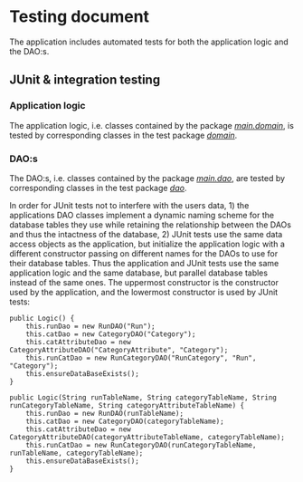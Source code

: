 # Testing document

The application includes automated tests for both the application logic and the DAO:s.

## JUnit & integration testing

### Application logic

The application logic, i.e. classes contained by the package [_main.domain_](https://github.com/jrhel/ot-harjoitustyo2020/tree/master/otRunView/src/main/java/main/domain), is tested by corresponding classes in the test package [_domain_](https://github.com/jrhel/ot-harjoitustyo2020/tree/master/otRunView/src/test/java/domain).

### DAO:s

The DAO:s, i.e. classes contained by the package [_main.dao_](https://github.com/jrhel/ot-harjoitustyo2020/tree/master/otRunView/src/main/java/main/dao), are tested by corresponding classes in the test package [_dao_](https://github.com/jrhel/ot-harjoitustyo2020/tree/master/otRunView/src/test/java/dao).

In order for JUnit tests not to interfere with the users data, 1) the applications DAO classes implement a dynamic naming scheme for the database tables they use while retaining the relationship between the DAOs and thus the intactness of the database, 2) JUnit tests use the same data access objects as the application, but initialize the application logic with a different constructor passing on different names for the DAOs to use for their database tables.
Thus the application and JUnit tests use the same application logic and the same database, but parallel database tables instead of the same ones. The uppermost constructor is the constructor used by the application, and the lowermost constructor is used by JUnit tests:

    public Logic() {
        this.runDao = new RunDAO("Run");
        this.catDao = new CategoryDAO("Category");
        this.catAttributeDao = new CategoryAttributeDAO("CategoryAttribute", "Category");
        this.runCatDao = new RunCategoryDAO("RunCategory", "Run", "Category");
        this.ensureDataBaseExists();
    }
    
    public Logic(String runTableName, String categoryTableName, String runCategoryTableName, String categoryAttributeTableName) {
        this.runDao = new RunDAO(runTableName);
        this.catDao = new CategoryDAO(categoryTableName);
        this.catAttributeDao = new CategoryAttributeDAO(categoryAttributeTableName, categoryTableName);
        this.runCatDao = new RunCategoryDAO(runCategoryTableName, runTableName, categoryTableName);
        this.ensureDataBaseExists();
    }
